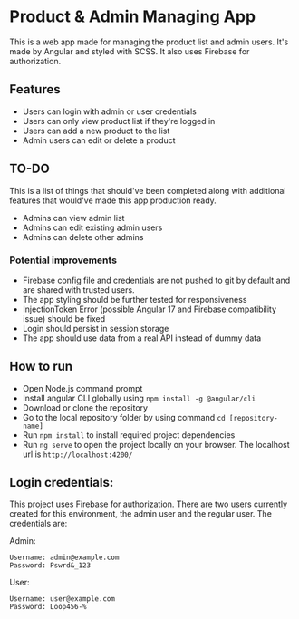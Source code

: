 # Product & Admin Managing App

This is a web app made for managing the product list and admin users. It's made by Angular and styled with SCSS. It also uses Firebase for authorization.

## Features

* Users can login with admin or user credentials 
* Users can only view product list if they're logged in
* Users can add a new product to the list
* Admin users can edit or delete a product

## TO-DO 

This is a list of things that should've been completed along with additional features that would've made this app production ready. 

* Admins can view admin list 
* Admins can edit existing admin users 
* Admins can delete other admins

### Potential improvements

* Firebase config file and credentials are not pushed to git by default and are shared with trusted users.
* The app styling should be further tested for responsiveness
* InjectionToken Error (possible Angular 17 and Firebase compatibility issue) should be fixed
* Login should persist in session storage
* The app should use data from a real API instead of dummy data

## How to run

* Open Node.js command prompt 
* Install angular CLI globally using `npm install -g @angular/cli`
* Download or clone the repository
* Go to the local repository folder by using command `cd [repository-name]`
* Run `npm install` to install required project dependencies
* Run `ng serve` to open the project locally on your browser. The localhost url is `http://localhost:4200/`

## Login credentials:

This project uses Firebase for authorization. There are two users currently created for this environment, the admin user and the regular user. The credentials are:

Admin:
```
Username: admin@example.com
Password: Pswrd&_123
```

User:
```
Username: user@example.com
Password: Loop456-%
```